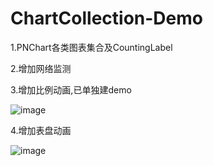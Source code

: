 # ChartCollection-Demo

1.PNChart各类图表集合及CountingLabel

2.增加网络监测

3.增加比例动画,已单独建demo

![image](https://github.com/FTCcheV/ChartCollection-Demo/blob/master/ChartCollection/ChartCollection/%E6%88%AA%E5%9B%BE%E6%95%88%E6%9E%9C/%E6%AF%94%E4%BE%8B%E6%98%BE%E7%A4%BA.png)

4.增加表盘动画

![image](https://github.com/FTCcheV/ChartCollection-Demo/blob/master/ChartCollection/ChartCollection/%E6%88%AA%E5%9B%BE%E6%95%88%E6%9E%9C/%E8%A1%A8%E7%9B%98%E5%8A%A8%E7%94%BB.PNG)

